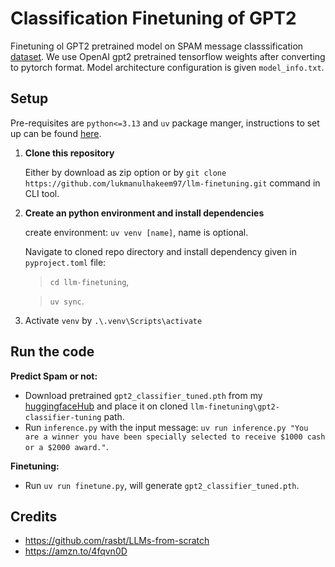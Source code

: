 # Classification Finetuning of GPT2
Finetuning ol GPT2 pretrained model on SPAM message classsification [dataset](https://archive.ics.uci.edu/static/public/228/sms+spam+collection.zip). We use OpenAI gpt2 pretrained tensorflow weights after converting to pytorch format. Model architecture configuration is given `model_info.txt`.

## Setup
Pre-requisites are `python<=3.13` and `uv` package manger, instructions to set up can be found [here](https://docs.astral.sh/uv/getting-started/).
1. **Clone this repository**
   
   Either by download as zip option or by `git clone https://github.com/lukmanulhakeem97/llm-finetuning.git` command in CLI tool.
2. **Create an python environment and install dependencies**

   create environment: `uv venv [name]`, name is optional.
   
   Navigate to cloned repo directory and install dependency given in `pyproject.toml` file:
      > `cd llm-finetuning`,
      
      > `uv sync`.
4. Activate `venv` by `.\.venv\Scripts\activate`

## Run the code
**Predict Spam or not:**
- Download pretrained `gpt2_classifier_tuned.pth` from my [huggingfaceHub](https://huggingface.co/lukmanulhakeem/gpt2-classifier-tuned/tree/main) and place it on cloned `llm-finetuning\gpt2-classifier-tuning` path.
- Run `inference.py` with the input message: `uv run inference.py "You are a winner you have been specially selected to receive $1000 cash or a $2000 award."`.

**Finetuning:**
- Run `uv run finetune.py`, will generate `gpt2_classifier_tuned.pth`.

## Credits
- https://github.com/rasbt/LLMs-from-scratch
- https://amzn.to/4fqvn0D







